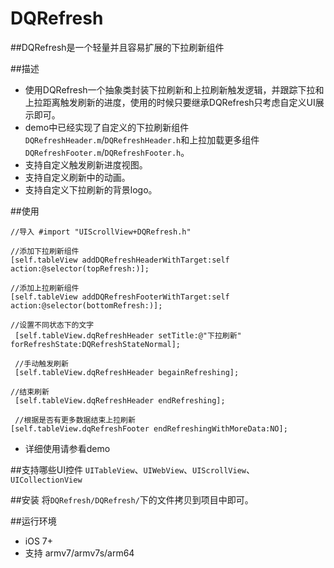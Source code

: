 # DQRefresh

##DQRefresh是一个轻量并且容易扩展的下拉刷新组件

##描述
- 使用DQRefresh一个抽象类封装下拉刷新和上拉刷新触发逻辑，并跟踪下拉和上拉距离触发刷新的进度，使用的时候只要继承DQRefresh只考虑自定义UI展示即可。
- demo中已经实现了自定义的下拉刷新组件`DQRefreshHeader.m`/`DQRefreshHeader.h`和上拉加载更多组件`DQRefreshFooter.m`/`DQRefreshFooter.h`。
- 支持自定义触发刷新进度视图。
- 支持自定义刷新中的动画。
- 支持自定义下拉刷新的背景logo。

##使用

```objc
//导入 #import "UIScrollView+DQRefresh.h"

//添加下拉刷新组件
[self.tableView addDQRefreshHeaderWithTarget:self action:@selector(topRefresh:)];

//添加上拉刷新组件
[self.tableView addDQRefreshFooterWithTarget:self action:@selector(bottomRefresh:)];

//设置不同状态下的文字
 [self.tableView.dqRefreshHeader setTitle:@"下拉刷新" forRefreshState:DQRefreshStateNormal];
 
 //手动触发刷新
 [self.tableView.dqRefreshHeader begainRefreshing];

//结束刷新
 [self.tableView.dqRefreshHeader endRefreshing];
 
 //根据是否有更多数据结束上拉刷新
[self.tableView.dqRefreshFooter endRefreshingWithMoreData:NO];

```
- 详细使用请参看demo

##支持哪些UI控件
`UITableView`、`UIWebView`、`UIScrollView`、`UICollectionView`

##安装
将`DQRefresh/DQRefresh/`下的文件拷贝到项目中即可。

##运行环境

- iOS 7+
- 支持 armv7/armv7s/arm64
